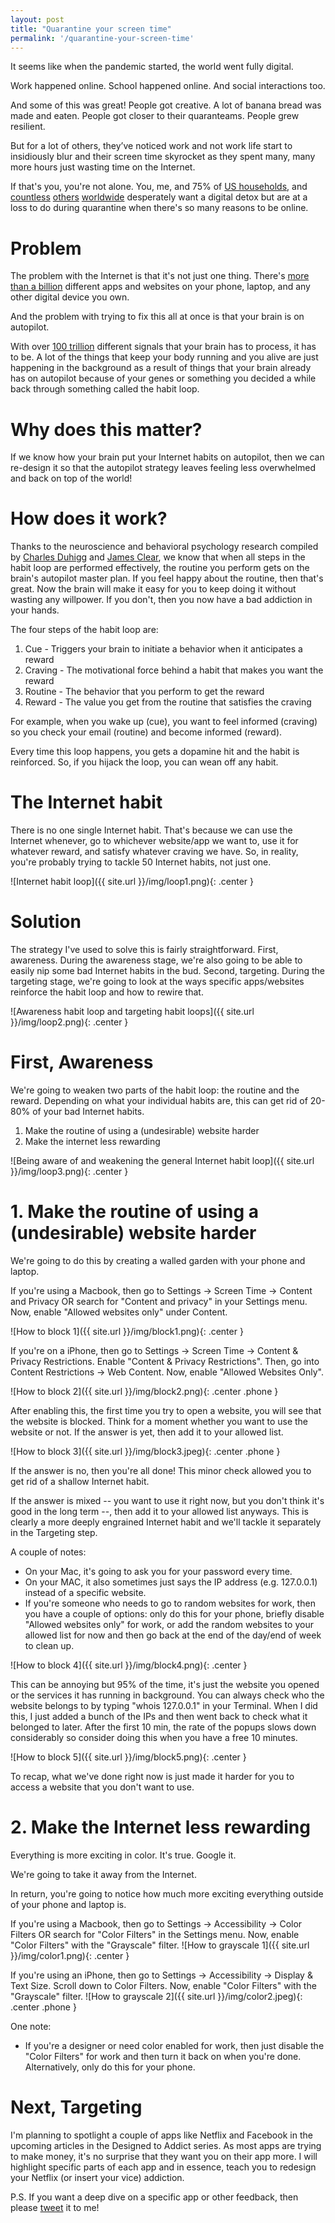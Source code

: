 ```yaml
---
layout: post
title: "Quarantine your screen time"
permalink: '/quarantine-your-screen-time'
---
```


It seems like when the pandemic started, the world went fully digital.

Work happened online. School happened online. And social interactions too.

And some of this was great! People got creative. A lot of banana bread was made and eaten. People got closer to their quaranteams. People grew resilient.

But for a lot of others, they’ve noticed work and not work life start to insidiously blur and their screen time skyrocket as they spent many, many more hours just wasting time on the Internet. 

If that's you, you're not alone. You, me, and 75% of<!--more--> [US households](https://www.thesun.co.uk/news/11878327/american-families-need-digital-detox/), and [countless](https://www.adnews.com.au/news/the-coronavirus-lockdown-is-forcing-us-to-view-screen-time-differently) [others](https://www.ofcom.org.uk/about-ofcom/latest/features-and-news/lockdown-leads-to-surge-in-tv-screen-time-and-streaming) [worldwide](https://www.google.com/search?q=pandemic+digital+addictions&sxsrf=ALeKk02w8TCMLsUu1AzFOh9ZUdaf3eTTgg:1600882670317&source=lnms&sa=X&ved=0ahUKEwjvk5DX6P_rAhWXtZ4KHdszCwMQ_AUIDigA&biw=720&bih=771&dpr=1) desperately want a digital detox but are at a loss to do during quarantine when there's so many reasons to be online.

# Problem
The problem with the Internet is that it's not just one thing. There's [more than a billion](https://www.internetlivestats.com/total-number-of-websites/) different apps and websites on your phone, laptop, and any other digital device you own.

And the problem with trying to fix this all at once is that your brain is on autopilot.

With over [100 trillion](https://www.discovermagazine.com/health/numbers-the-nervous-system-from-268-mph-signals-to-trillions-of-synapses) different signals that your brain has to process, it has to be. A lot of the things that keep your body running and you alive are just happening in the background as a result of things that your brain already has on autopilot because of your genes or something you decided a while back through something called the habit loop.

# Why does this matter?
If we know how your brain put your Internet habits on autopilot, then we can re-design it so that the autopilot strategy leaves feeling less overwhelmed and back on top of the world!

# How does it work?
Thanks to the neuroscience and behavioral psychology research compiled by [Charles Duhigg](https://www.amazon.com/Power-Habit-What-Life-Business-ebook/dp/B0055PGUYU) and [James Clear](https://www.amazon.com/Atomic-Habits-Proven-Build-Break-ebook/dp/B07D23CFGR), we know that when all steps in the habit loop are performed effectively, the routine you perform gets on the brain's autopilot master plan. If you feel happy about the routine, then that's great. Now the brain will make it easy for you to keep doing it without wasting any willpower. If you don't, then you now have a bad addiction in your hands.

The four steps of the habit loop are:
1. Cue - Triggers your brain to initiate a behavior when it anticipates a reward
2. Craving - The motivational force behind a habit that makes you want the reward
3. Routine - The behavior that you perform to get the reward
4. Reward - The value you get from the routine that satisfies the craving

For example, when you wake up (cue), you want to feel informed (craving) so you check your email (routine) and become informed (reward).

Every time this loop happens, you gets a dopamine hit and the habit is reinforced. So, if you hijack the loop, you can wean off any habit.

# The Internet habit
There is no one single Internet habit. That's because we can use the Internet whenever, go to whichever website/app we want to, use it for whatever reward, and satisfy whatever craving we have. So, in reality, you're probably trying to tackle 50 Internet habits, not just one.

![Internet habit loop]({{ site.url }}/img/loop1.png){: .center }

# Solution
The strategy I've used to solve this is fairly straightforward. First, awareness. During the awareness stage, we're also going to be able to easily nip some bad Internet habits in the bud. Second, targeting. During the targeting stage, we're going to look at the ways specific apps/websites reinforce the habit loop and how to rewire that.

![Awareness habit loop and targeting habit loops]({{ site.url }}/img/loop2.png){: .center }

# First, Awareness
We're going to weaken two parts of the habit loop: the routine and the reward. Depending on what your individual habits are, this can get rid of 20-80% of your bad Internet habits.

1. Make the routine of using a (undesirable) website harder
2. Make the internet less rewarding

![Being aware of and weakening the general Internet habit loop]({{ site.url }}/img/loop3.png){: .center }

# 1. Make the routine of using a (undesirable) website harder
We're going to do this by creating a walled garden with your phone and laptop.

If you're using a Macbook, then go to Settings -> Screen Time -> Content and Privacy OR search for "Content and privacy" in your Settings menu. Now, enable "Allowed websites only" under Content.

![How to block 1]({{ site.url }}/img/block1.png){: .center }

If you're on a iPhone, then go to Settings -> Screen Time -> Content & Privacy Restrictions. Enable "Content & Privacy Restrictions". Then, go into Content Restrictions -> Web Content. Now, enable "Allowed Websites Only".

![How to block 2]({{ site.url }}/img/block2.png){: .center .phone }

After enabling this, the first time you try to open a website, you will see that the website is blocked. Think for a moment whether you want to use the website or not. If the answer is yet, then add it to your allowed list.

![How to block 3]({{ site.url }}/img/block3.jpeg){: .center .phone }

If the answer is no, then you're all done! This minor check allowed you to get rid of a shallow Internet habit.

If the answer is mixed -- you want to use it right now, but you don't think it's good in the long term --, then add it to your allowed list anyways. This is clearly a more deeply engrained Internet habit and we'll tackle it separately in the Targeting step.

A couple of notes:
- On your Mac, it's going to ask you for your password every time.
- On your MAC, it also sometimes just says the IP address (e.g. 127.0.0.1) instead of a specific website. 
- If you're someone who needs to go to random websites for work, then you have a couple of options: only do this for your phone, briefly disable "Allowed websites only" for work, or add the random websites to your allowed list for now and then go back at the end of the day/end of week to clean up.

![How to block 4]({{ site.url }}/img/block4.png){: .center }

This can be annoying but 95% of the time, it's just the website you opened or the services it has running in background. You can always check who the website belongs to by typing "whois 127.0.0.1" in your Terminal. When I did this, I just added a bunch of the IPs and then went back to check what it belonged to later. After the first 10 min, the rate of the popups slows down considerably so consider doing this when you have a free 10 minutes.

![How to block 5]({{ site.url }}/img/block5.png){: .center }

To recap, what we've done right now is just made it harder for you to access a website that you don't want to use.

# 2. Make the Internet less rewarding

Everything is more exciting in color. It's true. Google it.

We're going to take it away from the Internet.

In return, you're going to notice how much more exciting everything outside of your phone and laptop is.

If you're using a Macbook, then go to Settings -> Accessibility -> Color Filters OR search for "Color Filters" in the Settings menu. Now, enable "Color Filters" with the "Grayscale" filter.
![How to grayscale 1]({{ site.url }}/img/color1.png){: .center }

If you're using an iPhone, then go to Settings -> Accessibility -> Display & Text Size. Scroll down to Color Filters. Now, enable "Color Filters" with the "Grayscale" filter.
![How to grayscale 2]({{ site.url }}/img/color2.jpeg){: .center .phone }

One note:
- If you're a designer or need color enabled for work, then just disable the "Color Filters" for work and then turn it back on when you're done. Alternatively, only do this for your phone.

# Next, Targeting
I'm planning to spotlight a couple of apps like Netflix and Facebook in the upcoming articles in the Designed to Addict series. As most apps are trying to make money, it's no surprise that they want you on their app more. I will highlight specific parts of each app and in essence, teach you to redesign your Netflix (or insert your vice) addiction.

P.S. If you want a deep dive on a specific app or other feedback, then please [tweet](https://twitter.com/nivivive/status/1308856856689995777) it to me!
